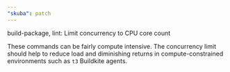 ```yaml
---
"skuba": patch
---
```


build-package, lint: Limit concurrency to CPU core count

These commands can be fairly compute intensive. The concurrency limit should help to reduce load and diminishing returns in compute-constrained environments such as `t3` Buildkite agents.
